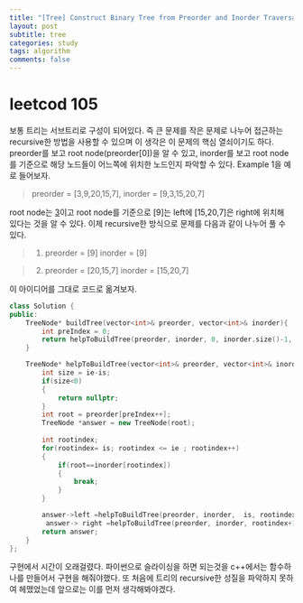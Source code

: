 ```yaml
---
title: "[Tree] Construct Binary Tree from Preorder and Inorder Traversal"
layout: post
subtitle: tree
categories: study
tags: algorithm
comments: false
---
```

# leetcod 105
보통 트리는 서브트리로 구성이 되어있다. 즉 큰 문제를 작은 문제로 나누어 접근하는 recursive한 방법을 사용할 수 있으며 이 생각은 이 문제의 핵심 열쇠이기도 하다. preorder를 보고 root node(preorder[0])을 알 수 있고, inorder를 보고 root node를 기준으로 해당 노드들이 어느쪽에 위치한 노드인지 파악할 수 있다. Example 1을 예로 들어보자.
> preorder = [3,9,20,15,7], inorder = [9,3,15,20,7]

root node는 [3](preorder[0])이고 root node를 기준으로 [9]는 left에 [15,20,7]은 right에 위치해 있다는 것을 알 수 있다. 이제 recursive한 방식으로 문제를 다음과 같이 나누어 풀 수 있다.
> 1) preorder = [9] inorder = [9]

> 2) preorder = [20,15,7] inorder = [15,20,7]

이 아이디어를 그대로 코드로 옮겨보자.
```c++
class Solution {
public:
    TreeNode* buildTree(vector<int>& preorder, vector<int>& inorder){
        int preIndex = 0;
        return helpToBuildTree(preorder, inorder, 0, inorder.size()-1, preIndex);
    }

    TreeNode* helpToBuildTree(vector<int>& preorder, vector<int>& inorder, int is, int ie, int& preIndex) {
        int size = ie-is;
        if(size<0)
        {
            return nullptr;
        }        
        int root = preorder[preIndex++];
        TreeNode *answer = new TreeNode(root);
        
        int rootindex;
        for(rootindex= is; rootindex <= ie ; rootindex++)
        {
            if(root==inorder[rootindex])
            {
                break;
            }
        }

        answer->left =helpToBuildTree(preorder, inorder,  is, rootindex-1, preIndex); 
         answer-> right =helpToBuildTree(preorder, inorder, rootindex+1, ie, preIndex);
        return answer;
    }
};
```

구현에서 시간이 오래걸렸다. 파이썬으로 슬라이싱을 하면 되는것을 c++에서는 함수하나를 만들어서 구현을 해줘야했다. 또 처음에 트리의 recursive한 성질을 파악하지 못하여 헤맸었는데 앞으로는 이를 먼저 생각해봐야겠다. 